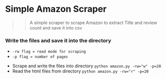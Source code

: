 # Simple Amazon Scraper

>> A simple scraper to scrape Amazon to extract Title and review count and save it into csv

### Write the files and save it into the directory 
* `-rw flag = read mode for scraping`
* `-p flag = number of pages`
- Scrape and write the files into directory
    `python amazon.py -rw="w" -p=20`
- Read the html files from directory
    `python amazon.py -rw="r" -p=20`

